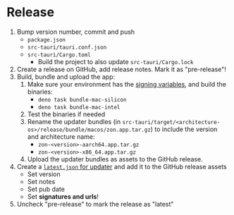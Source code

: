 # Release

1. Bump version number, commit and push
   - `package.json`
   - `src-tauri/tauri.conf.json`
   - `src-tauri/Cargo.toml`
     - Build the project to also update `src-tauri/Cargo.lock`
2. Create a release on GitHub, add release notes. Mark it as "pre-release"!
3. Build, bundle and upload the app:
   1. Make sure your environment has the [signing variables](https://v2.tauri.app/plugin/updater/#building), and build the binaries:
      - `deno task bundle-mac-silicon`
      - `deno task bundle-mac-intel`
   2. Test the binaries if needed
   3. Rename the updater bundles (in `src-tauri/target/<architecture-os>/release/bundle/macos/zon.app.tar.gz`) to include the version and architecture name:
      - `zon-<version>-aarch64.app.tar.gz`
      - `zon-<version>-x86_64.app.tar.gz`
   4. Upload the updater bundles as assets to the GitHub release.
4. Create a [`latest.json` for updater](https://v2.tauri.app/plugin/updater/#static-json-file) and add it to the GitHub release assets
   - Set version
   - Set notes
   - Set pub date
   - Set **signatures and urls**!
5. Uncheck "pre-release" to mark the release as "latest"
